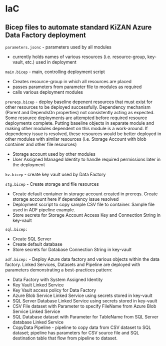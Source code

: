 # IaC
## Bicep files to automate standard KiZAN Azure Data Factory deployment

`parameters.jsonc` - parameters used by all modules
* currently holds names of various resources (i.e. resource-group, key-vault, etc.) used in deployment

`main.bicep` - main, controlling deployment script
* Creates resource-group in which all resources are placed
* passes parameters from parameter file to modules as required
* calls various deployment modules 



`prereqs.bicep` - deploy baseline depenent resources that must exist for other resources to be deployed successfully. Dependency mechanism (Parent and DependsOn properties) not consistently acting as expected. Some resource deployments are attempted before required resource deployments complete. Putting baseline objects in separate module and making other modules dependent on this module is a work-around. If dependency issue is resolved, these resources would be better deployed in other modules with similar resources (i.e. Storage Account with blob container and other file resources)
* Storage account used by other modules
* User Assigned Managed Identity to handle required permissions later in the deployment

`kv.bicep` - create key vault used by Data Factory

`stg.bicep` - Create storage and file resources
* Create default container in storage account created in prereqs. Create storage account here if dependency issue resolved
* Deployment sccript to copy sample CSV file to container. Sample file used in ADF pipeline example.
* Store secrets for Storage Account Access Key and Connection String in key-vault

`sql.bicep:`
* Create SQL Server
* Create default database
* Store secrets for Database Connection String in key-vault

`adf.bicep:` - Deploy Azure data factory and various objects within the data factory. Linked Services, Datasets and Pipeline are deployed with parameters demonstrating a best-practices pattern:
* Data Factory with System Assigned Identity
* Key Vault Linked Service
* Key Vault access policy for Data Factory
* Azure Blob Service Linked Service using secrets stored in key-vault
* SQL Server Database Linked Service using secrets stored in key-vault
* CSV File dataset with Parameter to specify FileName from Azure Blob Service Linked Service
* SQL Database dataset with Parameter for TableName from SQL Server database Linked Service
* CopyData Pipeline - pipeline to copy data from CSV dataset to SQL dataset; pipeline has parameters for CSV source file and SQL destination table that flow from pipeline to dataset.


